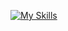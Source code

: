 [![My Skills](https://skillicons.dev/icons?i=java,androidstudio,arduino,c,eclipse,github,linux,mysql,py,r,unity,visualstudio,vscode,wordpress&theme=light)](https://skillicons.dev)




<!-- - 👋 Hi, I’m @tamer98
- 👀 I’m interested in ...
- 🌱 I’m currently learning ...
- 💞️ I’m looking to collaborate on ...
- 📫 How to reach me ...


tamer98/tamer98 is a ✨ special ✨ repository because its `README.md` (this file) appears on your GitHub profile.
You can click the Preview link to take a look at your changes.
 -->
